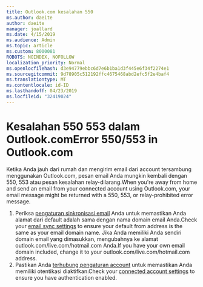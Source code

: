 ```yaml
---
title: Outlook.com kesalahan 550
ms.author: daeite
author: daeite
manager: joallard
ms.date: 4/15/2019
ms.audience: Admin
ms.topic: article
ms.custom: 8000081
ROBOTS: NOINDEX, NOFOLLOW
localization_priority: Normal
ms.openlocfilehash: d3e94779ebbc6d7e6b1ba1d3f445e6f34f2274e1
ms.sourcegitcommit: 9d78905c512192ffc4675468abd2efc5f2e4baf4
ms.translationtype: MT
ms.contentlocale: id-ID
ms.lasthandoff: 04/23/2019
ms.locfileid: "32419024"
---
```

# <a name="error-550553-in-outlookcom"></a><span data-ttu-id="97415-102">Kesalahan 550 553 dalam Outlook.com</span><span class="sxs-lookup"><span data-stu-id="97415-102">Error 550/553 in Outlook.com</span></span>

<span data-ttu-id="97415-103">Ketika Anda jauh dari rumah dan mengirim email dari account tersambung menggunakan Outlook.com, pesan email Anda mungkin kembali dengan 550, 553 atau pesan kesalahan relay-dilarang.</span><span class="sxs-lookup"><span data-stu-id="97415-103">When you're away from home and send an email from your connected account using Outlook.com, your email message might be returned with a 550, 553, or relay-prohibited error message.</span></span>
1. <span data-ttu-id="97415-104">Periksa [pengaturan sinkronisasi email](https://go.microsoft.com/fwlink/?linkid=2031283) Anda untuk memastikan Anda alamat dari default adalah sama dengan nama domain email Anda.</span><span class="sxs-lookup"><span data-stu-id="97415-104">Check your [email sync settings](https://go.microsoft.com/fwlink/?linkid=2031283) to ensure your default from address is the same as your email domain name.</span></span> <span data-ttu-id="97415-105">Jika Anda memiliki Anda sendiri domain email yang dimasukkan, mengubahnya ke alamat outlook.com/live.com/hotmail.com Anda.</span><span class="sxs-lookup"><span data-stu-id="97415-105">If you have your own email domain included, change it to your outlook.com/live.com/hotmail.com address.</span></span>
2. <span data-ttu-id="97415-106">Pastikan Anda [terhubung pengaturan account](https://go.microsoft.com/fwlink/?linkid=875264&clcid=0x409) untuk memastikan Anda memiliki otentikasi diaktifkan.</span><span class="sxs-lookup"><span data-stu-id="97415-106">Check your [connected account settings](https://go.microsoft.com/fwlink/?linkid=875264&clcid=0x409) to ensure you have authentication enabled.</span></span>